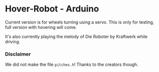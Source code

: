 # Hover-Robot - Arduino
Current version is for wheels turning using a servo. This is only for testing, full version with hovering will come.

It's also currently playing the melody of Die Roboter by Kraftwerk while driving.

### Disclaimer
We did not make the file <code>pitches.h</code>! Thanks to the creators though.
